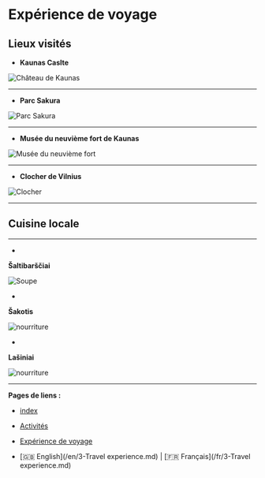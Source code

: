 # Expérience de voyage 

## Lieux visités

* **Kaunas Caslte**


![Château de Kaunas](https://th.bing.com/th/id/R.bb2cb56246471c23cdeef408caf90af2?rik=m4J%2fsX5uGUks0g&pid=ImgRaw&r=0)


******************************************************************************************************************************************************************************************************************************

+ **Parc Sakura**


![Parc Sakura](https://live.staticflickr.com/65535/49793507608_742f63d387_b.jpg)



******************************************************************************************************************************************************************************************************************************

- **Musée du neuvième fort de Kaunas**


![Musée du neuvième fort](https://mediaim.expedia.com/destination/2/881ddb3dff1108c36b24df398bbf504f.jpg)


******************************************************************************************************************************************************************************************************************************

+ **Clocher de Vilnius**

  
![Clocher](https://th.bing.com/th/id/R.b66e6a22c26a9573b88caaa648249a24?rik=lHALDujnDuBHvg&riu=http%3a%2f%2f1.bp.blogspot.com%2f-_DrVDeQNOQo%2fUq8WWAuv2wI%2fAAAAAAAABSc%2fZgntTjUb_Sg%2fs1600%2fVilnius%2bI1.jpg&ehk=2fwfmupU9LDSb8852WKbaj%2bpB70GxeqjhcGgrGncibA%3d&risl=&pid=ImgRaw&r=0)



******************************************************************************************************************************************************************************************************************************
## Cuisine locale 
******************************************************************************************************************************************************

+

**Šaltibarščiai**

![Soupe](https://www.willflyforfood.net/wp-content/uploads/2021/07/lithuanian-food-saltibarsciai.jpg.webp)


-

**Šakotis**


![nourriture](https://www.willflyforfood.net/wp-content/uploads/2021/07/lithuanian-food-sakotis1.jpg.webp)

+

**Lašiniai**


![nourriture](https://www.willflyforfood.net/wp-content/uploads/2021/07/lithuanian-food-lasiniai.jpg.webp)


******************************************************************************************************************************************************


**Pages de liens :**


* [index](index)
  

*  [Activités](2-Activities)
  
  
*  [Expérience de voyage](3-Travel%20experience)

*  [🇬🇧 English](/en/3-Travel experience.md) | [🇫🇷 Français](/fr/3-Travel experience.md)
